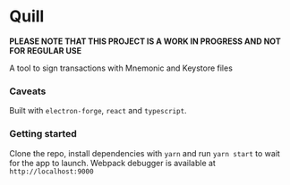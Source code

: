 # Quill

**PLEASE NOTE THAT THIS PROJECT IS A WORK IN PROGRESS AND NOT FOR REGULAR USE**

A tool to sign transactions with Mnemonic and Keystore files

### Caveats

Built with `electron-forge`, `react` and `typescript`.

### Getting started

Clone the repo, install dependencies with `yarn` and run `yarn start` to wait for the app to launch.
Webpack debugger is available at `http://localhost:9000`
